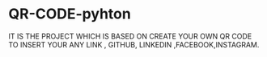 # QR-CODE-pyhton 
IT IS THE PROJECT WHICH IS BASED ON CREATE YOUR OWN QR CODE TO INSERT YOUR ANY LINK , GITHUB, LINKEDIN ,FACEBOOK,INSTAGRAM.

